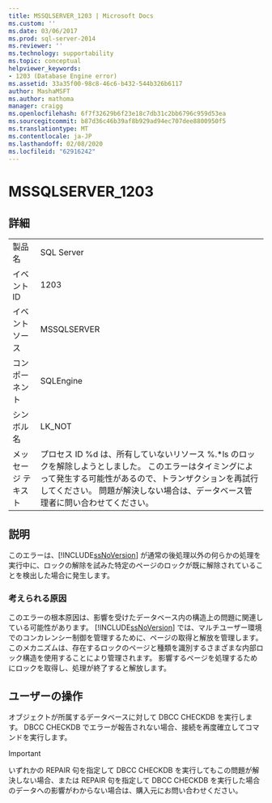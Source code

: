 ```yaml
---
title: MSSQLSERVER_1203 | Microsoft Docs
ms.custom: ''
ms.date: 03/06/2017
ms.prod: sql-server-2014
ms.reviewer: ''
ms.technology: supportability
ms.topic: conceptual
helpviewer_keywords:
- 1203 (Database Engine error)
ms.assetid: 33a35f00-98c8-46c6-b432-544b326b6117
author: MashaMSFT
ms.author: mathoma
manager: craigg
ms.openlocfilehash: 6f7f32629b6f23e18c7db31c2bb6796c959d53ea
ms.sourcegitcommit: b87d36c46b39af8b929ad94ec707dee8800950f5
ms.translationtype: MT
ms.contentlocale: ja-JP
ms.lasthandoff: 02/08/2020
ms.locfileid: "62916242"
---
```

# <a name="mssqlserver_1203"></a>MSSQLSERVER_1203
    
## <a name="details"></a>詳細  
  
|||  
|-|-|  
|製品名|SQL Server|  
|イベント ID|1203|  
|イベント ソース|MSSQLSERVER|  
|コンポーネント|SQLEngine|  
|シンボル名|LK_NOT|  
|メッセージ テキスト|プロセス ID %d は、所有していないリソース %.*ls のロックを解除しようとしました。 このエラーはタイミングによって発生する可能性があるので、トランザクションを再試行してください。 問題が解決しない場合は、データベース管理者に問い合わせてください。|  
  
## <a name="explanation"></a>説明  
 このエラーは、[!INCLUDE[ssNoVersion](../../includes/ssnoversion-md.md)] が通常の後処理以外の何らかの処理を実行中に、ロックの解除を試みた特定のページのロックが既に解除されていることを検出した場合に発生します。  
  
### <a name="possible-causes"></a>考えられる原因  
 このエラーの根本原因は、影響を受けたデータベース内の構造上の問題に関連している可能性があります。 [!INCLUDE[ssNoVersion](../../includes/ssnoversion-md.md)] では、マルチユーザー環境でのコンカレンシー制御を管理するために、ページの取得と解放を管理します。 このメカニズムは、存在するロックのページと種類を識別するさまざまな内部ロック構造を使用することにより管理されます。 影響するページを処理するためにロックを取得し、処理が終了すると解放します。  
  
## <a name="user-action"></a>ユーザーの操作  
 オブジェクトが所属するデータベースに対して DBCC CHECKDB を実行します。 DBCC CHECKDB でエラーが報告されない場合、接続を再度確立してコマンドを実行します。  
  
> [!IMPORTANT]  
>  いずれかの REPAIR 句を指定して DBCC CHECKDB を実行してもこの問題が解決しない場合、または REPAIR 句を指定して DBCC CHECKDB を実行した場合のデータへの影響がわからない場合は、購入元にお問い合わせください。  
  
  
